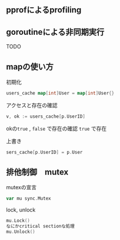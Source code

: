 ## pprofによるprofiling

## goroutineによる非同期実行
TODO

## mapの使い方

初期化
```go
users_cache map[int]User = map[int]User{}
```

アクセスと存在の確認
```go
v, ok := users_cache[p.UserID]
```
okの`true` , `false` で存在の確認
`true` で存在

上書き
```go
sers_cache[p.UserID] = p.User
```

## 排他制御　mutex

mutexの宣言
```go
var mu sync.Mutex
```

lock, unlock
```go
mu.Lock()
なにかcritical sectionな処理
mu.Unlock()
```






